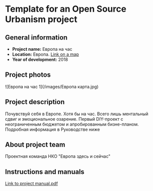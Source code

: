 # Template for an Open Source Urbanism project

## General information
- **Project name:** Европа на час
- **Location:** Европа. [Link on a map](https://www.google.ru/maps/place/%D0%95%D0%B2%D1%80%D0%BE%D0%BF%D0%B0/@43.7990256,-13.0145812,3z/data=!3m1!4b1!4m5!3m4!1s0x46ed8886cfadda85:0x72ef99e6b3fcf079!8m2!3d54.5259614!4d15.2551187)
- **Year of development:** 2018
## Project photos
![Европа на час 1](/images/Европа карта.jpg)

## Project description
Почувствуй себя в Европе. Хотя бы на час. Всего лишь ментальный сдвиг и эмоциональное озарение. Первый DIY-проект с неограниченным бюджетом и апробированным бизне-планом. Подробная информация в Руководстве ниже
## About project team
Проектная команда НКО "Европа здесь и сейчас"

## Instructions and manuals
[Link to project manual.pdf](/manuals/Руководство.pdf)
